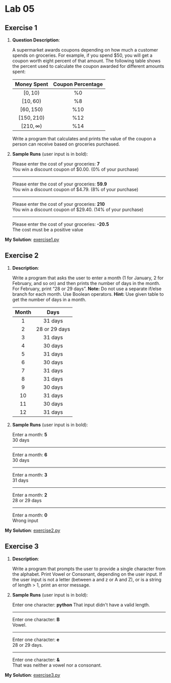 # Lab 05

## Exercise 1

1. **Question Description**:

    A supermarket awards coupons depending on how much a customer spends on groceries. For example, if you spend $50, you will get a coupon worth eight percent of that amount. The following table shows the percent used to calculate the coupon awarded for different amounts spent:

    | Money Spent | Coupon Percentage |
    |:-----------:|:-----------------:|
    | $[0, 10)$ | %0 |
    | $[10, 60)$ | %8 |
    | $[60, 150)$ | %10 |
    | $[150, 210)$ | %12 |
    | $[210, \infty)$ | %14 |

    Write a program that calculates and prints the value of the coupon a person can receive based on groceries purchased.

2. **Sample Runs** (user input is in bold):

    Please enter the cost of your groceries: **7**<br>
    You win a discount coupon of $0.00. (0% of your purchase)

    ---
    Please enter the cost of your groceries: **59.9**<br>
    You win a discount coupon of $4.79. (8% of your purchase)

    ---
    Please enter the cost of your groceries: **210**<br>
    You win a discount coupon of $29.40. (14% of your purchase)

    ---
    Please enter the cost of your groceries: **-20.5**<br>
    The cost must be a positive value

**My Solution**: [exercise1.py](exercise1.py)

## Exercise 2

1. **Description**:

    Write a program that asks the user to enter a month (1 for January, 2 for February, and so on) and then prints the number of days in the month. For February, print “28 or 29 days”.
    **Note:** Do not use a separate if/else branch for each month. Use Boolean operators.
    **Hint:** Use given table to get the number of days in a month.

    | Month | Days |
    |:-----:|:----:|
    | 1 | 31 days |
    | 2 | 28 or 29 days |
    | 3 | 31 days |
    | 4 | 30 days |
    | 5 | 31 days |
    | 6 | 30 days |
    | 7 | 31 days |
    | 8 | 31 days |
    | 9 | 30 days |
    | 10 | 31 days |
    | 11 | 30 days |
    | 12 | 31 days |

2. **Sample Runs** (user input is in bold):

    Enter a month: **5**<br>
    30 days

    ---
    Enter a month: **6**<br>
    30 days

    ---
    Enter a month: **3**<br>
    31 days

    ---
    Enter a month: **2**<br>
    28 or 29 days

    ---
    Enter a month: **0**<br>
    Wrong input

**My Solution**: [exercise2.py](exercise2.py)

## Exercise 3

1. **Description**:

    Write a program that prompts the user to provide a single character from the alphabet.
    Print Vowel or Consonant, depending on the user input. If the user input is not a letter (between a and z or A and Z), or is a string of length > 1, print an error message.

2. **Sample Runs** (user input is in bold):

    Enter one character: **python**
    That input didn't have a valid length.

    ---
    Enter one character: **B**<br>
    Vowel.

    ---
    Enter one character: **e**<br>
    28 or 29 days.

    ---
    Enter one character: **&**<br>
    That was neither a vowel nor a consonant.

**My Solution**: [exercise3.py](exercise3.py)
